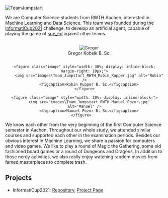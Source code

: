 ![TeamJumpstart](images\TeamJumpstart.png)

We are Computer Science students from RWTH Aachen, interested in Machine Learning and Data Science. 
This team was founded during the [InformatiCup2021](https://github.com/informatiCup/InformatiCup2021) challenge, to develop an artificial agent, capable of playing the game of [spe_ed](https://github.com/InformatiCup/InformatiCup2021/blob/master/spe_ed.pdf) against other teams.

<div style="text-align: center;">
    <figure class="image" style="width: 30%; display: inline-block; margin-right: 10px;">
        <img src="images\Team_Jumpstart_RWTH_Gregor_Kobsik.jpg" alt="Gregor" />
        <figcaption>Gregor Kobsik B. Sc.</figcaption>
    </figure>
    
    <figure class="image" style="width: 30%; display: inline-block; margin-right: 10px;">
        <img src="images\Team_Jumpstart_RWTH_Robin_Kupper.jpg" alt="Robin" />
        <figcaption>Robin Kupper B. Sc.</figcaption>
    </figure>
    
    <figure class="image" style="width: 30%; display: inline-block;">
        <img src="images\Team_Jumpstart_RWTH_Manuel_Pozor.jpg" alt="Manuel" />
        <figcaption>Manuel Pozor B. Sc.</figcaption>
    </figure>   
</div>

We know each other from the very beginning of the first Computer Science semester in Aachen. 
Throughout our whole study, we attended similar courses and supported each other in the examination periods. 
Besides our obvious interest in Machine Learning, we share a passion for computers and video games. 
We like to play a round of Magic the Gathering, some old fashioned board games or a round of Dungeons and Dragons.
In addition to those nerdy activities, we also really enjoy watching random movies from famed masterpieces to complete trash.

## Projects
* InformatiCup2021: [Repository](https://github.com/TeamJumpstart/InformatiCup2021), [Project Page](https://teamjumpstart.github.io/InformatiCup2021/)
